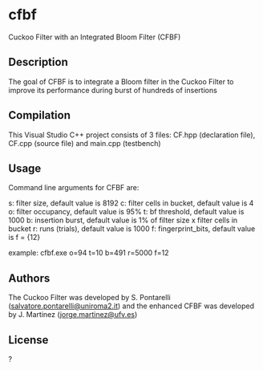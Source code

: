 # cfbf
Cuckoo Filter with an Integrated Bloom Filter (CFBF)

## Description

The goal of CFBF is to integrate a Bloom filter in the Cuckoo Filter to improve its performance during burst of hundreds of insertions

## Compilation

This Visual Studio C++ project consists of 3 files: CF.hpp (declaration file), CF.cpp (source file) and main.cpp (testbench)

## Usage

Command line arguments for CFBF are:

s: filter size, default value is 8192
c: filter cells in bucket, default value is 4
o: filter occupancy, default value is 95%
t: bf threshold, default value is 1000
b: insertion burst, default value is 1% of filter size x filter cells in bucket 
r: runs (trials), default value is 1000
f: fingerprint_bits, default value is f = {12}

example: cfbf.exe o=94 t=10 b=491 r=5000 f=12

## Authors

The Cuckoo Filter was developed by S. Pontarelli (salvatore.pontarelli@uniroma2.it) and the enhanced CFBF was developed by J. Martinez (jorge.martinez@ufv.es)

## License

?
